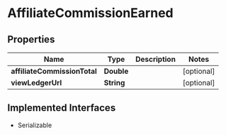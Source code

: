

# AffiliateCommissionEarned


## Properties

| Name | Type | Description | Notes |
|------------ | ------------- | ------------- | -------------|
|**affiliateCommissionTotal** | **Double** |  |  [optional] |
|**viewLedgerUrl** | **String** |  |  [optional] |


## Implemented Interfaces

* Serializable

